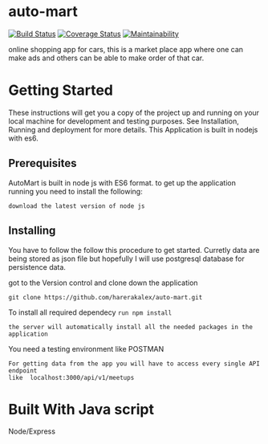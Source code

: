 # auto-mart
 
[![Build Status](https://travis-ci.org/harerakalex/auto-mart.svg?branch=develop)](https://travis-ci.org/harerakalex/auto-mart)   [![Coverage Status](https://coveralls.io/repos/github/harerakalex/auto-mart/badge.svg?branch=develop)](https://coveralls.io/github/harerakalex/auto-mart?branch=develop)  [![Maintainability](https://api.codeclimate.com/v1/badges/febc657c80413ff84ba1/maintainability)](https://codeclimate.com/github/harerakalex/auto-mart/maintainability)



online shopping app for cars, this is a market place app where one can make ads and others can be able to make order of that car.


# Getting Started

These instructions will get you a copy of the project up and running on your local machine for development and testing purposes. See Installation, Running and deployment for more details. This Application is built in nodejs with es6.

## Prerequisites
AutoMart is built in node js with ES6 format. to get up the application running you need to install the following:
```
download the latest version of node js
```
## Installing
You have to follow the follow this procedure to get started.
Curretly data are being stored as json file but hopefully I will use postgresql database for persistence data.

got to the Version control and clone down the application
```
git clone https://github.com/harerakalex/auto-mart.git
```
To install all required dependecy ```run npm install```
```
the server will automatically install all the needed packages in the application
```
You need a testing environment like POSTMAN
```
For getting data from the app you will have to access every single API endpoint
like  localhost:3000/api/v1/meetups
```
# Built With Java script
Node/Express
